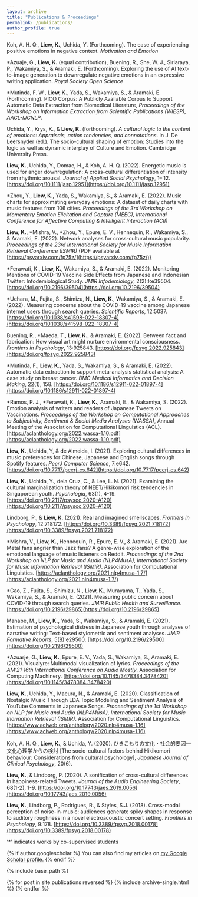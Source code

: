 ```yaml
---
layout: archive
title: "Publications & Proceedings"
permalink: /publications/
author_profile: true
---
```


Koh, A. H. Q., **Liew, K.**, Uchida, Y. (Forthcoming). The ease of experiencing positive emotions in negative context. *Motivation and Emotion*

\*Azuaje, G., **Liew, K.** (equal contribution), Buening, R., She, W. J., Siriaraya, P., Wakamiya, S., & Aramaki, E. (Forthcoming). Exploring the use of AI text-to-image generation to downregulate negative emotions in an expressive writing application. *Royal Society Open Science*

\*Mutinda, F. W., **Liew, K.**, Yada, S., Wakamiya, S., & Aramaki, E. (Forthcoming). PICO Corpus: A Publicly Available Corpus to Support Automatic Data Extraction from Biomedical Literature, *Proceedings of the Workshop on Information Extraction from Scientific Publications (WIESP), AACL-IJCNLP*.

Uchida, Y., Krys, K., & **Liew, K.** (forthcoming). *A cultural logic to the content of emotions: Appraisals, action tendencies, and connotations*. In J. De Leersnyder (ed.). The socio-cultural shaping of emotion: Studies into the logic as well as dynamic interplay of Culture and Emotion. Cambridge University Press.

**Liew, K.**,  Uchida, Y.,  Domae, H., &  Koh, A. H. Q. (2022).  Energetic music is used for anger downregulation: A cross-cultural differentiation of intensity from rhythmic arousal. *Journal of Applied Social Psychology*,  1– 12. [https://doi.org/10.1111/jasp.12951](https://doi.org/10.1111/jasp.12951)

\*Zhou, Y., **Liew, K.**, Yada, S., Wakamiya, S., & Aramaki, E. (2022). Music charts for approximating everyday emotions: A dataset of daily charts with music features from 106 cities. *Proceedings of the 3rd Workshop on Momentary Emotion Elicitation and Capture (MEEC), International Conference for Affective Computing & Intelligent Interaction (ACII)*

**Liew, K.**, \*Mishra, V., \*Zhou, Y., Epure, E. V., Hennequin, R., Wakamiya, S., & Aramaki, E. (2022). Network analyses for cross-cultural music popularity. *Proceedings of the 23rd International Society for Music Information Retrieval Conference (ISMIR)* {PDF available at [https://psyarxiv.com/fp75z/](https://psyarxiv.com/fp75z/)}

\*Ferawati, K., **Liew, K.**, Wakamiya, S., & Aramaki, E. (2022). Monitoring Mentions of COVID-19 Vaccine Side Effects from Japanese and Indonesian Twitter: Infodemiological Study. *JMIR Infodemiology*, 2(2):):e39504. [https://doi.org/10.2196/39504](https://doi.org/10.2196/39504)

\*Uehara, M., Fujita, S., Shimizu, N., **Liew, K**., Wakamiya, S., & Aramaki, E. (2022). Measuring concerns about the COVID-19 vaccine among Japanese internet users through search queries. *Scientific Reports*, 12:5037. [https://doi.org/10.1038/s41598-022-18307-4](https://doi.org/10.1038/s41598-022-18307-4)

Buening, R., \*Maeda, T., **Liew, K.**, & Aramaki, E. (2022). Between fact and fabrication: How visual art might nurture environmental consciousness. *Frontiers in Psychology*, 13:925843. [https://doi.org/fpsyg.2022.925843](https://doi.org/fpsyg.2022.925843)

\*Mutinda, F., **Liew, K.**, Yada, S., Wakamiya, S., & Aramaki, E. (2022). Automatic data extraction to support meta-analysis statistical analysis: A case study on breast cancer. *BMC Medical Informatics and Decision Making*, 22(1), 158. [https://doi.org/10.1186/s12911-022-01897-4](https://doi.org/10.1186/s12911-022-01897-4)

\*Ramos, P. J., \*Ferawati, K., **Liew, K.**, Aramaki, E., & Wakamiya, S. (2022). Emotion analysis of writers and readers of Japanese Tweets on Vaccinations. *Proceedings of the Workshop on Computational Approaches to Subjectivity, Sentiment & Social Media Analyses (WASSA)*, Annual Meeting of the Association for Computational Linguistics (ACL).[https://aclanthology.org/2022.wassa-1.10.pdf](https://aclanthology.org/2022.wassa-1.10.pdf)

**Liew, K.**, Uchida, Y, & de Almeida, I. (2021). Exploring cultural differences in music preferences for Chinese, Japanese and English songs through Spotify features. *PeerJ Computer Science*, 7:e642. [https://doi.org/10.7717/peerj-cs.642](https://doi.org/10.7717/peerj-cs.642)

**Liew, K.**, Uchida, Y., dela Cruz, C., & Lee, L. N. (2021). Examining the cultural marginalization theory of NEET/Hikikomori risk tendencies in Singaporean youth. *Psychologia*, 63(1), 4-19. [https://doi.org/10.2117/psysoc.2020-A120](https://doi.org/10.2117/psysoc.2020-A120)

Lindborg, P., & **Liew, K.** (2021). Real and imagined smellscapes. *Frontiers in Psychology*, 12:718172. [https://doi.org/10.3389/fpsyg.2021.718172](https://doi.org/10.3389/fpsyg.2021.718172) 

\*Mishra, V., **Liew, K.**, Hennequin, R., Epure, E. V., & Aramaki, E. (2021). Are Metal fans angrier than Jazz fans? A genre-wise exploration of the emotional language of music listeners on Reddit. *Proceedings of the 2nd Workshop on NLP for Music and Audio (NLP4MusA), International Society for Music Information Retrieval (ISMIR)*. Association for Computational Linguistics. [https://aclanthology.org/2021.nlp4musa-1.7/](https://aclanthology.org/2021.nlp4musa-1.7/)

\*Gao, Z., Fujita, S., Shimizu, N., **Liew, K.**, Murayama, T., Yada, S., Wakamiya, S., & Aramaki, E. (2021). Measuring public concern about COVID-19 through search queries. *JMIR Public Health and Surveillance*. [https://doi.org/10.2196/29865](https://doi.org/10.2196/29865)

Manabe, M., **Liew, K.**, Yada, S., Wakamiya, S., & Aramaki, E. (2021). Estimation of psychological distress in Japanese youth through analyses of narrative writing: Text-based stylometric and sentiment analyses. *JMIR Formative Reports*, 5(8):e29500. [https://doi.org/10.2196/29500](https://doi.org/10.2196/29500)

\*Azuarje, G., **Liew, K.**, Epure, E. V., Yada, S., Wakamiya, S., Aramaki, E. (2021). Visualyre: Multimodal visualization of lyrics. *Proceedings of the AM’21 16th International Conference on Audio Mostly*. Association for Computing Machinery. [https://doi.org/10.1145/3478384.3478420](https://doi.org/10.1145/3478384.3478420)

**Liew, K.**, Uchida, Y., Maeura, N., & Aramaki, E. (2020). Classification of Nostalgic Music Through LDA Topic Modeling and Sentiment Analysis of YouTube Comments in Japanese Songs. *Proceedings of the 1st Workshop on NLP for Music and Audio (NLP4MusA), International Society for Music Inormation Retrieval (ISMIR)*. Association for Computational Linguistics. [https://www.aclweb.org/anthology/2020.nlp4musa-1.16](https://www.aclweb.org/anthology/2020.nlp4musa-1.16) 

Koh, A. H. Q., **Liew, K.**, & Uchida, Y. (2020). ひきこもりの文化・社会的要因―文化心理学からの検討 [The socio-cultural factors behind Hikikomori behaviour: Considerations from cultural psychology], *Japanese Journal of Clinical Psychology*, 20(6).

**Liew, K.**, & Lindborg, P. (2020). A sonification of cross-cultural differences in happiness-related Tweets. *Journal of the Audio Engineering Society*, 68(1-2), 1-9. [https://doi.org/10.17743/jaes.2019.0056](https://doi.org/10.17743/jaes.2019.0056)

**Liew, K.**, Lindborg, P., Rodrigues, R., & Styles, S.J. (2018). Cross-modal perception of noise-in-music: audiences generate spiky shapes in response to auditory roughness in a novel electroacoustic concert setting. *Frontiers in Psychology*, 9:178. [https://doi.org/10.3389/fpsyg.2018.00178](https://doi.org/10.3389/fpsyg.2018.00178)


‘\*’ indicates works by co-supervised students 



{% if author.googlescholar %}
  You can also find my articles on <u><a href="{{author.googlescholar}}">my Google Scholar profile</a>.</u>
{% endif %}

{% include base_path %}

{% for post in site.publications reversed %}
  {% include archive-single.html %}
{% endfor %}
